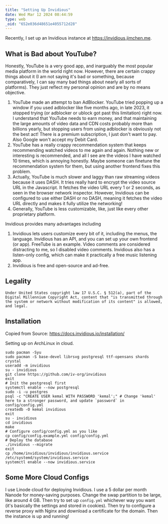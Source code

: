```yaml
---
title: "Setting Up Invidious"
date: Wed Mar 12 2024 08:44:59
type: web
_oid: "652e036d48651e4055712d28"
---
```


Recently, I set up an Invidious instance at https://invidious.jimchen.me.

## What is Bad about YouTube?

Honestly, YouTube is a very good app, and inarguably the most popular media platform in the world right now. However, there are certain crappy things about it (I am not saying it's bad or something, because comparatively, I can say many bad things about nearly all sorts of platforms). They just reflect my personal opinion and are by no means objective.

1. YouTube made an attempt to ban AdBlocker.
   YouTube tried popping up a window if you used adblocker like five months ago, in late 2023, it stopped trying (or adblocker or ublock got past this limitation) right now.
   I understand that YouTube needs to earn money, and that maintaining the large amounts of video data and CDN costs probably more than billions yearly, but stopping users from using adblocker is obviously not the best act! There is a premium subscription, I just don't want to pay. Also Google won't accept my Debit Card.
2. YouTube has a really crappy recommendation system that keeps recommending watched videos to me again and again. Nothing new or interesting is recommended, and all I see are the videos I have watched 10 times, which is annoying honestly. Maybe someone can finetune the recommendation system for them, but using another frontend fixes this problem.
3. Actually, YouTube is much slower and laggy than raw streaming videos because it uses DASH. It tries really hard to encrypt the video source URL in the Javascript. It fetches the video URL every 1 or 2 seconds, as seen in the browser network inspector. However, Invidious can be configured to use either DASH or no DASH, meaning it fetches the video URL directly and makes it fully utilize the networking!
4. Generally, YouTube is less customizable, like, just like every other proprietary platform.

Invidious provides many advantages including

1. Invidious lets users customize every bit of it, including the menus, the language. Invidious has an API, and you can set up your own frontend (or app). FreeTube is an example. Video comments are considered distracting to me, so I disabled video comments. Invidious also has a listen-only config, which can make it practically a free music listening app.
2. Invidious is free and open-source and ad-free.

## Legality

```
Under United States copyright law 17 U.S.C. § 512(a), part of the Digital Millennium Copyright Act, content that "is transmitted through the system or network without modification of its content" is allowed, and legal.
```

## Installation

Copied from Source:
https://docs.invidious.io/installation/

Setting up on ArchLinux in cloud.

```
sudo pacman -Syu
sudo pacman -S base-devel librsvg postgresql ttf-opensans shards crystal
useradd -m invidious
su - invidious
git clone https://github.com/iv-org/invidious
exit
# Init the postgresql first
systemctl enable --now postgresql
sudo -i -u postgres
psql -c "CREATE USER kemal WITH PASSWORD 'kemal';" # Change 'kemal' here to a stronger password, and update `password` in config/config.yml
createdb -O kemal invidious
exit
su - invidious
cd invidious
make
# Configure config/config.yml as you like
cp config/config.example.yml config/config.yml
# Deploy the database
./invidious --migrate
exit
cp /home/invidious/invidious/invidious.service /etc/systemd/system/invidious.service
systemctl enable --now invidious.service
```

## Some More Cloud Configs

I use Linode cloud for deploying Invidious. I use a 5 dollar per month Nanode for money-saving purposes. Change the swap partition to be large, like around 4 GB. Then try to set up `config.yml` whichever way you want (it's basically the settings and stored in cookies). Then try to configure a reverse proxy with Nginx and download a certificate for the domain. Then the instance is up and running!
